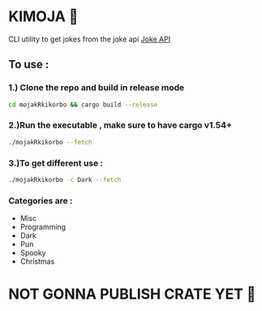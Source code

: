 # KIMOJA 🦀 
 CLI utility to get jokes from the joke api
 [Joke API](https://v2.jokeapi.dev/)

## To use :
### 1.) Clone the repo and build in release mode

```bash 
cd mojakRkikorbo && cargo build --release
```
### 2.)Run the executable , make sure to have cargo v1.54+

```bash  
./mojakRkikorbo --fetch
```
### 3.)To get different use :
```bash
./mojakRkikorbo -c Dark --fetch
```

### Categories are :
- Misc
- Programming
- Dark
- Pun 
- Spooky
- Christmas


# NOT GONNA PUBLISH CRATE YET 🦀 
